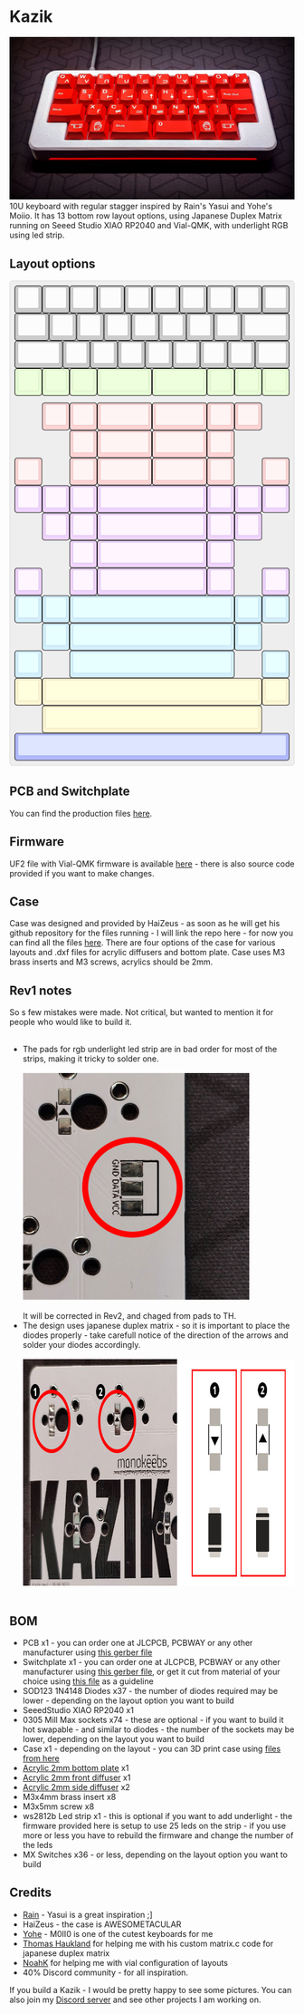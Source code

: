 # Kazik
![Kazik 2u splispace M0II0](/images/Kazik_M0II0.jpg)
10U keyboard with regular stagger inspired by Rain's Yasui and Yohe's Moiio. It has 13 bottom row layout options, using Japanese Duplex Matrix running on Seeed Studio XIAO RP2040 and Vial-QMK, with underlight RGB using led strip.
## Layout options
<p align=center>
  <img src="https://raw.githubusercontent.com/monokuroumu/Kazik/main/images/Kazik_layout_options.png" alt="Kazik layout options"/>
</p>
<H2>PCB and Switchplate</H2>
You can find the production files <a href="https://github.com/monokuroumu/Kazik/tree/main/production">here</a>.
<H2>Firmware</H2>
UF2 file with Vial-QMK firmware is available <a href="https://github.com/monokuroumu/Kazik/blob/main/firmware/monokeebs_kazik_vial.uf2">here</a> - there is also source code provided if you want to make changes.
<H2>Case</H2>
Case was designed and provided by HaiZeus - as soon as he will get his github repository for the files running - I will link the repo here - for now you can find all the files <a href="https://github.com/monokuroumu/Kazik/tree/main/case">here</a>. There are four options of the case for various layouts and .dxf files for acrylic diffusers and bottom plate. Case uses M3 brass inserts and M3 screws, acrylics should be 2mm.
<H2>Rev1 notes</H2>
So s few mistakes were made. Not critical, but wanted to mention it for people who would like to build it. </br></br>
<ul>
  <li>The pads for rgb underlight led strip are in bad order for most of the strips, making it tricky to solder one.</br></br>
  <img src="https://raw.githubusercontent.com/monokuroumu/Kazik/main/images/rgb-strip.jpg" alt="Rgb underlight pads" width="400px" height="400px"/></br></br>
  It will be corrected in Rev2, and chaged from pads to TH.</li>
  <li>The design uses japanese duplex matrix - so it is important to place the diodes properly - take carefull notice of the direction of the arrows and solder your diodes accordingly.</br></br>
  <img src="https://raw.githubusercontent.com/monokuroumu/Kazik/main/images/diodes-direction.jpg" alt="Diodes direction" width="800px" height="400px"/></br></br>
</ul>
<H2>BOM</H2>
<ul>
  <li>PCB x1 - you can order one at JLCPCB, PCBWAY or any other manufacturer using <a href="https://github.com/monokuroumu/Kazik/blob/main/production/Gerber_PCB_Kazik_smooth_rev1.zip">this gerber file</a></li>
  <li>Switchplate x1 - you can order one at JLCPCB, PCBWAY or any other manufacturer using <a href="https://github.com/monokuroumu/Kazik/blob/main/production/Gerber_PCB_Kazik_SwitchPlate.zip">this gerber file</a>, or get it cut from material of your choice using <a href="https://github.com/monokuroumu/Kazik/blob/main/production/Kazik_HaiZeus_Yasui_Switch_plate.dxf">this file</a> as a guideline</li>
  <li>SOD123 1N4148 Diodes x37 - the number of diodes required may be lower - depending on the layout option you want to build </li>
  <li>SeeedStudio XIAO RP2040 x1</li>
  <li>0305 Mill Max sockets x74 - these are optional - if you want to build it hot swapable - and similar to diodes - the number of the sockets may be lower, depending on the layout you want to build</li>
  <li>Case x1 - depending on the layout - you can 3D print case using <a href="https://github.com/monokuroumu/Kazik/tree/main/case">files from here</a> </li>
  <li><a href="https://github.com/monokuroumu/Kazik/blob/main/case/HaiZeus_Yasui_Acrylic_Bottom_Plate.dxf">Acrylic 2mm bottom plate</a> x1 </li>
  <li><a href="https://github.com/monokuroumu/Kazik/blob/main/case/HaiZeus_Yasui_Acrylic_Front_Diffuser.dxf">Acrylic 2mm front diffuser</a> x1</li>
  <li><a href="https://github.com/monokuroumu/Kazik/blob/main/case/HaiZeus_Yasui_Acrylic_Side_Diffuser.dxf">Acrylic 2mm side diffuser</a> x2</li>
  <li>M3x4mm brass insert x8</li>
  <li>M3x5mm screw x8</li>
  <li>ws2812b Led strip x1 - this is optional if you want to add underlight - the firmware provided here is setup to use 25 leds on the strip - if you use more or less you have to rebuild the firmware and change the number of the leds</li>
  <li>MX Switches x36 - or less, depending on the layout option you want to build</li>
</ul>
<H2>Credits</H2>
<ul>
  <li><a href="https://github.com/rainkeebs">Rain</a> - Yasui is a great inspiration ;]</li>
  <li>HaiZeus - the case is AWESOMETACULAR</li>
  <li><a href="https://booth.pm/ja/items/2874236">Yohe</a> - M0II0 is one of the cutest keyboards for me</li>
  <li><a href="https://github.com/tompi/cheapino">Thomas Haukland</a> for helping me with his custom matrix.c code for japanese duplex matrix</li>
  <li><a href="https://kiserdesigns.bigcartel.com/">NoahK</a> for helping me with vial configuration of layouts</li>
  <li>40% Discord community - for all inspiration.</li>
</ul>
If you build a Kazik - I would be pretty happy to see some pictures. You can also join my <a href=https://discord.gg/8NqwhaPzvh">Discord server</a> and see other projects I am working on.
